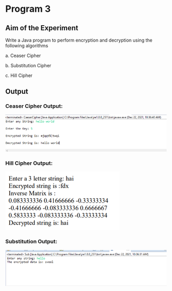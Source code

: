 # Program 3

## Aim of the Experiment
Write a Java program to perform encryption and decryption using the following algorithms 

a. Ceaser Cipher

b. Substitution Cipher

c. Hill Cipher

## Output
### Ceaser Cipher Output:
![output](CeaserCipher.png)

### Hill Cipher Output:
![output](Hill_Cipher.png)

### Substitution Output:
![output](Substitution.png)

